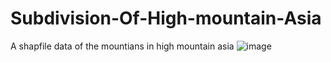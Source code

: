 # Subdivision-Of-High-mountain-Asia
A shapfile data of the mountians in high mountain asia
![image](https://github.com/1923xfmingynu/Subdivision-Of-High-mountain-Asia/blob/main/high%20asia%20mountains%20map.png)

